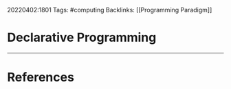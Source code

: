20220402:1801
Tags: #computing 
Backlinks: [[Programming Paradigm]]
# Declarative Programming




---
# References